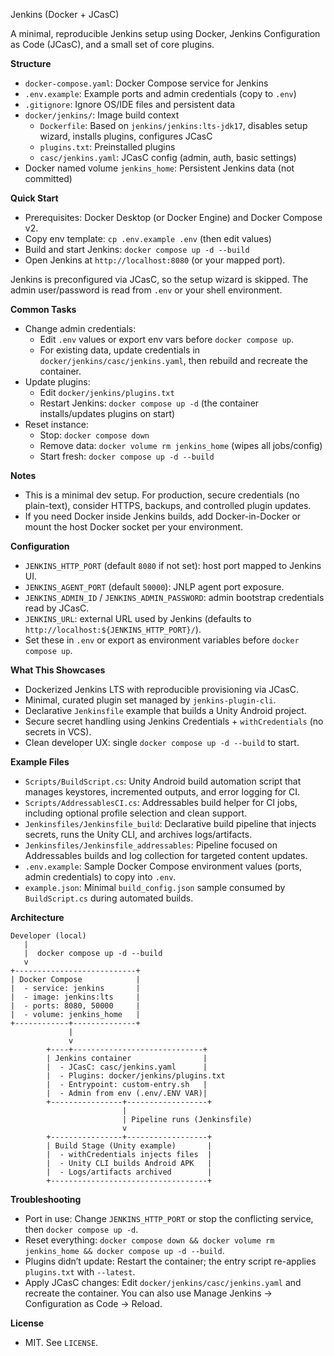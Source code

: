 Jenkins (Docker + JCasC)

A minimal, reproducible Jenkins setup using Docker, Jenkins Configuration as Code (JCasC), and a small set of core plugins.

**Structure**
- `docker-compose.yaml`: Docker Compose service for Jenkins
- `.env.example`: Example ports and admin credentials (copy to `.env`)
- `.gitignore`: Ignore OS/IDE files and persistent data
- `docker/jenkins/`: Image build context
  - `Dockerfile`: Based on `jenkins/jenkins:lts-jdk17`, disables setup wizard, installs plugins, configures JCasC
  - `plugins.txt`: Preinstalled plugins
  - `casc/jenkins.yaml`: JCasC config (admin, auth, basic settings)
- Docker named volume `jenkins_home`: Persistent Jenkins data (not committed)

**Quick Start**
- Prerequisites: Docker Desktop (or Docker Engine) and Docker Compose v2.
- Copy env template: `cp .env.example .env` (then edit values)
- Build and start Jenkins: `docker compose up -d --build`
- Open Jenkins at `http://localhost:8080` (or your mapped port).

Jenkins is preconfigured via JCasC, so the setup wizard is skipped. The admin user/password is read from `.env` or your shell environment.

**Common Tasks**
- Change admin credentials:
  - Edit `.env` values or export env vars before `docker compose up`.
  - For existing data, update credentials in `docker/jenkins/casc/jenkins.yaml`, then rebuild and recreate the container.
- Update plugins:
  - Edit `docker/jenkins/plugins.txt`
  - Restart Jenkins: `docker compose up -d` (the container installs/updates plugins on start)
- Reset instance:
  - Stop: `docker compose down`
  - Remove data: `docker volume rm jenkins_home` (wipes all jobs/config)
  - Start fresh: `docker compose up -d --build`

**Notes**
- This is a minimal dev setup. For production, secure credentials (no plain-text), consider HTTPS, backups, and controlled plugin updates.
- If you need Docker inside Jenkins builds, add Docker-in-Docker or mount the host Docker socket per your environment.

**Configuration**
- `JENKINS_HTTP_PORT` (default `8080` if not set): host port mapped to Jenkins UI.
- `JENKINS_AGENT_PORT` (default `50000`): JNLP agent port exposure.
- `JENKINS_ADMIN_ID` / `JENKINS_ADMIN_PASSWORD`: admin bootstrap credentials read by JCasC.
- `JENKINS_URL`: external URL used by Jenkins (defaults to `http://localhost:${JENKINS_HTTP_PORT}/`).
- Set these in `.env` or export as environment variables before `docker compose up`.

**What This Showcases**
- Dockerized Jenkins LTS with reproducible provisioning via JCasC.
- Minimal, curated plugin set managed by `jenkins-plugin-cli`.
- Declarative `Jenkinsfile` example that builds a Unity Android project.
- Secure secret handling using Jenkins Credentials + `withCredentials` (no secrets in VCS).
- Clean developer UX: single `docker compose up -d --build` to start.

**Example Files**
- `Scripts/BuildScript.cs`: Unity Android build automation script that manages keystores, incremented outputs, and error logging for CI.
- `Scripts/AddressablesCI.cs`: Addressables build helper for CI jobs, including optional profile selection and clean support.
- `Jenkinsfiles/Jenkinsfile_build`: Declarative build pipeline that injects secrets, runs the Unity CLI, and archives logs/artifacts.
- `Jenkinsfiles/Jenkinsfile_addressables`: Pipeline focused on Addressables builds and log collection for targeted content updates.
- `.env.example`: Sample Docker Compose environment values (ports, admin credentials) to copy into `.env`.
- `example.json`: Minimal `build_config.json` sample consumed by `BuildScript.cs` during automated builds.

**Architecture**
```
Developer (local)
   |
   |  docker compose up -d --build
   v
+---------------------------+
| Docker Compose            |
|  - service: jenkins       |
|  - image: jenkins:lts     |
|  - ports: 8080, 50000     |
|  - volume: jenkins_home   |
+------------+--------------+
             |
             v
        +----+-----------------------------+
        | Jenkins container                |
        |  - JCasC: casc/jenkins.yaml      |
        |  - Plugins: docker/jenkins/plugins.txt
        |  - Entrypoint: custom-entry.sh   |
        |  - Admin from env (.env/.ENV VAR)|
        +----------------+------------------+
                         |
                         | Pipeline runs (Jenkinsfile)
                         v
        +----------------+------------------+
        | Build Stage (Unity example)       |
        |  - withCredentials injects files  |
        |  - Unity CLI builds Android APK   |
        |  - Logs/artifacts archived        |
        +-----------------------------------+
```

**Troubleshooting**
- Port in use: Change `JENKINS_HTTP_PORT` or stop the conflicting service, then `docker compose up -d`.
- Reset everything: `docker compose down && docker volume rm jenkins_home && docker compose up -d --build`.
- Plugins didn’t update: Restart the container; the entry script re-applies `plugins.txt` with `--latest`.
- Apply JCasC changes: Edit `docker/jenkins/casc/jenkins.yaml` and recreate the container. You can also use Manage Jenkins → Configuration as Code → Reload.

**License**
- MIT. See `LICENSE`.





